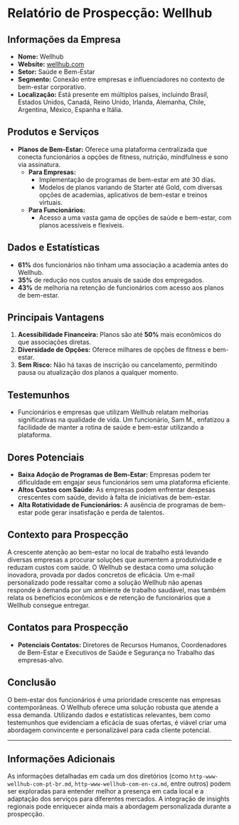 # Relatório de Prospecção: Wellhub

## Informações da Empresa
- **Nome:** Wellhub
- **Website:** [wellhub.com](http://www.wellhub.com)
- **Setor:** Saúde e Bem-Estar
- **Segmento:** Conexão entre empresas e influenciadores no contexto de bem-estar corporativo.
- **Localização:** Está presente em múltiplos países, incluindo Brasil, Estados Unidos, Canadá, Reino Unido, Irlanda, Alemanha, Chile, Argentina, México, Espanha e Itália.

## Produtos e Serviços
- **Planos de Bem-Estar:** Oferece uma plataforma centralizada que conecta funcionários a opções de fitness, nutrição, mindfulness e sono via assinatura.
  - **Para Empresas:**
    - Implementação de programas de bem-estar em até 30 dias.
    - Modelos de planos variando de Starter até Gold, com diversas opções de academias, aplicativos de bem-estar e treinos virtuais.
  - **Para Funcionários:**
    - Acesso a uma vasta gama de opções de saúde e bem-estar, com planos acessíveis e flexíveis.

## Dados e Estatísticas
- **61%** dos funcionários não tinham uma associação a academia antes do Wellhub.
- **35%** de redução nos custos anuais de saúde dos empregados.
- **43%** de melhoria na retenção de funcionários com acesso aos planos de bem-estar.

## Principais Vantagens
1. **Acessibilidade Financeira:** Planos são até **50%** mais econômicos do que associações diretas.
2. **Diversidade de Opções:** Oferece milhares de opções de fitness e bem-estar.
3. **Sem Risco:** Não há taxas de inscrição ou cancelamento, permitindo pausa ou atualização dos planos a qualquer momento.

## Testemunhos
- Funcionários e empresas que utilizam Wellhub relatam melhorias significativas na qualidade de vida. Um funcionário, Sam M., enfatizou a facilidade de manter a rotina de saúde e bem-estar utilizando a plataforma.

## Dores Potenciais
- **Baixa Adoção de Programas de Bem-Estar:** Empresas podem ter dificuldade em engajar seus funcionários sem uma plataforma eficiente.
- **Altos Custos com Saúde:** As empresas podem enfrentar despesas crescentes com saúde, devido à falta de iniciativas de bem-estar.
- **Alta Rotatividade de Funcionários:** A ausência de programas de bem-estar pode gerar insatisfação e perda de talentos.

## Contexto para Prospecção
A crescente atenção ao bem-estar no local de trabalho está levando diversas empresas a procurar soluções que aumentem a produtividade e reduzam custos com saúde. O Wellhub se destaca como uma solução inovadora, provada por dados concretos de eficácia. Um e-mail personalizado pode ressaltar como a solução Wellhub não apenas responde à demanda por um ambiente de trabalho saudável, mas também relata os benefícios econômicos e de retenção de funcionários que a Wellhub consegue entregar.

## Contatos para Prospecção
- **Potenciais Contatos:** Diretores de Recursos Humanos, Coordenadores de Bem-Estar e Executivos de Saúde e Segurança no Trabalho das empresas-alvo.

## Conclusão
O bem-estar dos funcionários é uma prioridade crescente nas empresas contemporâneas. O Wellhub oferece uma solução robusta que atende a essa demanda. Utilizando dados e estatísticas relevantes, bem como testemunhos que evidenciam a eficácia de suas ofertas, é viável criar uma abordagem convincente e personalizável para cada cliente potencial.

---

## Informações Adicionais
As informações detalhadas em cada um dos diretórios (como `http-www-wellhub-com-pt-br.md`, `http-www-wellhub-com-en-ca.md`, entre outros) podem ser exploradas para entender melhor a presença em cada local e a adaptação dos serviços para diferentes mercados. A integração de insights regionais pode enriquecer ainda mais a abordagem personalizada durante a prospecção.